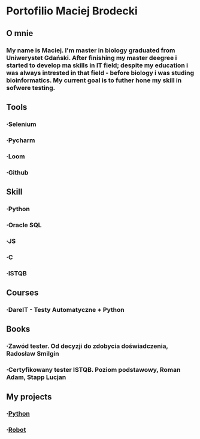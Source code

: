 # Portofilio Maciej Brodecki

## O mnie
### My name is Maciej. I'm master in biology graduated from Uniwerystet Gdański. After finishing my master deegree i started to develop ma skills in IT field; despite my education i was always intrested in that field - before biology i was studing bioinformatics. My current goal is to futher hone my skill in sofwere testing.

## Tools
### ·Selenium
### ·Pycharm
### ·Loom 
### ·Github

## Skill
### ·Python
### ·Oracle SQL
### ·JS
### ·C
### ·ISTQB

## Courses
### ·DareIT - Testy Automatyczne + Python

## Books
### ·Zawód tester. Od decyzji do zdobycia doświadczenia, Radosław Smilgin
### ·Certyfikowany tester ISTQB. Poziom podstawowy, Roman Adam, Stapp Lucjan

## My projects
### ·[Python](https://github.com/macionaldo/Challenge_repozytorium)
### ·[Robot](https://github.com/macionaldo/panelscout_robotframework)


